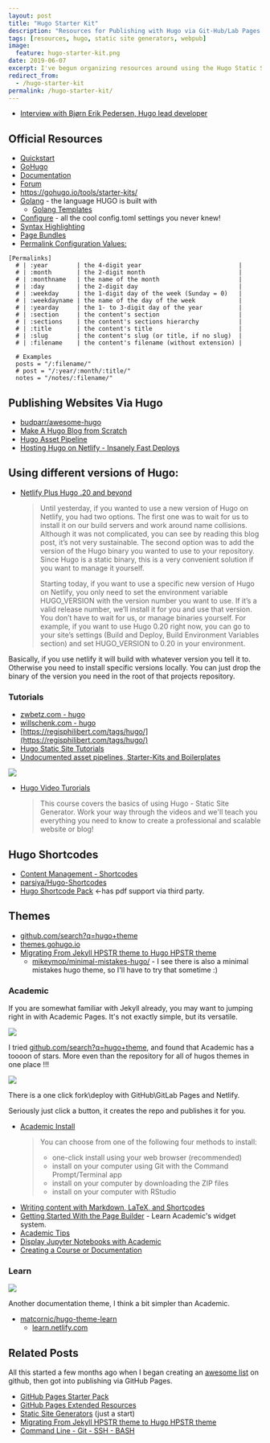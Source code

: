 ```yaml
---
layout: post
title: "Hugo Starter Kit"
description: "Resources for Publishing with Hugo via Git-Hub/Lab Pages."
tags: [resources, hugo, static site generators, webpub]
image:
  feature: hugo-starter-kit.png
date: 2019-06-07
excerpt: I've begun organizing resources around using the Hugo Static Site Generator. Official Resources, Tutorials, Themes, Sortcodes and More!
redirect_from:
  - /hugo-starter-kit
permalink: /hugo-starter-kit/
---
```



* [Interview with Bjørn Erik Pedersen, Hugo lead developer](https://www.thenewdynamic.org/article/2017-10-03-interview-hugo-lead-developer/)

## Official Resources

* [Quickstart](https://gohugo.io/getting-started/quick-start/)
* [GoHugo](https://gohugo.io)
* [Documentation](https://gohugo.io/documentation/)
* [Forum](https://discourse.gohugo.io)
* https://gohugo.io/tools/starter-kits/
* [Golang](https://golang.org/) - the language HUGO is built with
  * [Golang Templates](https://golang.org/pkg/text/template/)
* [Configure](https://gohugo.io/getting-started/configuration/) - all the cool config.toml settings you never knew!
* [Syntax Highlighting](https://gohugo.io/content-management/syntax-highlighting/)
* [Page Bundles](https://gohugo.io/content-management/page-bundles/)
* [Permalink Configuration Values:](https://gohugo.io/content-management/urls/#permalink-configuration-values)

```
[Permalinks]
  # | :year        | the 4-digit year                           |
  # | :month       | the 2-digit month                          |
  # | :monthname   | the name of the month                      |
  # | :day         | the 2-digit day                            |
  # | :weekday     | the 1-digit day of the week (Sunday = 0)   |
  # | :weekdayname | the name of the day of the week            |
  # | :yearday     | the 1- to 3-digit day of the year          |
  # | :section     | the content's section                      |
  # | :sections    | the content's sections hierarchy           |
  # | :title       | the content's title                        |
  # | :slug        | the content's slug (or title, if no slug)  |
  # | :filename    | the content's filename (without extension) |

  # Examples
  posts = "/:filename/"
  # post = "/:year/:month/:title/"
  notes = "/notes/:filename/"
```

## Publishing Websites Via Hugo

* [budparr/awesome-hugo](https://github.com/budparr/awesome-hugo/)
* [Make A Hugo Blog from Scratch](https://zwbetz.com/make-a-hugo-blog-from-scratch/)
* [Hugo Asset Pipeline](https://blog.carlmjohnson.net/post/2017/hugo-asset-pipeline/)
* [Hosting Hugo on Netlify - Insanely Fast Deploys](https://www.netlify.com/blog/2015/07/30/hosting-hugo-on-netlifyinsanely-fast-deploys/)


## Using different versions of Hugo:

* [Netlify Plus Hugo .20 and beyond](https://www.netlify.com/blog/2017/04/11/netlify-plus-hugo-0.20-and-beyond/)
  >Until yesterday, if you wanted to use a new version of Hugo on Netlify, you had two options. The first one was to wait for us to install it on our build servers and work around name collisions. Although it was not complicated, you can see by reading this blog post, it’s not very sustainable. The second option was to add the version of the Hugo binary you wanted to use to your repository. Since Hugo is a static binary, this is a very convenient solution if you want to manage it yourself.
  >
  >Starting today, if you want to use a specific new version of Hugo on Netlify, you only need to set the environment variable HUGO_VERSION with the version number you want to use. If it’s a valid release number, we’ll install it for you and use that version. You don’t have to wait for us, or manage binaries yourself. For example, if you want to use Hugo 0.20 right now, you can go to your site’s settings (Build and Deploy, Build Environment Variables section) and set HUGO_VERSION to 0.20 in your environment.

Basically, if you use netlify it will build with whatever version you tell it to. Otherwise you need to install specific versions locally. You can just drop the binary of the version you need in the root of that projects repository.

### Tutorials

* [zwbetz.com - hugo](https://zwbetz.com/tags/hugo/)
* [willschenk.com - hugo](https://willschenk.com/tags/hugo/)
* [https://regisphilibert.com/tags/hugo/](https://regisphilibert.com/tags/hugo/)
* [Hugo Static Site Tutorials](https://kodify.net/hugo-static-site-tutorials/)
* [Undocumented asset pipelines, Starter-Kits and Boilerplates](https://discourse.gohugo.io/t/undocumented-asset-pipelines-starter-kits-and-boilerplates/8423)

![](https://imgur.com/udN9Kcs.png)

* [Hugo Video Turorials](https://www.youtube.com/playlist?list=PLLAZ4kZ9dFpOnyRlyS-liKL5ReHDcj4G3)
  >This course covers the basics of using Hugo - Static Site Generator. Work your way through the videos and we'll teach you everything you need to know to create a professional and scalable website or blog!

## Hugo Shortcodes

* [Content Management - Shortcodes](https://gohugo.io/content-management/shortcodes/)
* [parsiya/Hugo-Shortcodes](https://github.com/parsiya/Hugo-Shortcodes)
* [Hugo Shortcode Pack](https://geekthis.net/post/hugo-shortcode-pack/) <-has pdf support via third party.

## Themes

* [github.com/search?q=hugo+theme](https://github.com/search?q=hugo+theme)
* [themes.gohugo.io](https://themes.gohugo.io/)
* [Migrating From Jekyll HPSTR theme to Hugo HPSTR theme](https://web-work.tools/migrate-jekyll-hpstr-hugo/)
  * [mikeymop/minimal-mistakes-hugo/](https://github.com/mikeymop/minimal-mistakes-hugo/) - I see there is also a minimal mistakes hugo theme, so I'll have to try that sometime :)

### Academic

If you are somewhat familiar with Jekyll already, you may want to jumping right in with Academic Pages. It's not exactly simple, but its versatile.

![](https://imgur.com/JpASy3c.png)

I tried [github.com/search?q=hugo+theme](https://github.com/search?q=hugo+theme), and found that Academic has a toooon of stars. More even than the repository for all of hugos themes in one place !!!

![](https://imgur.com/25btYyt.png)

There is a one click fork\deploy with GitHub\GitLab Pages and Netlify.

Seriously just click a button, it creates the repo and publishes it for you. 

* [Academic Install](https://sourcethemes.com/academic/docs/install/)
  >You can choose from one of the following four methods to install:
    >- one-click install using your web browser (recommended)
    >- install on your computer using Git with the Command Prompt/Terminal app
    >- install on your computer by downloading the ZIP files
    >- install on your computer with RStudio
* [Writing content with Markdown, LaTeX, and Shortcodes](https://sourcethemes.com/academic/docs/writing-markdown-latex/)
* [Getting Started With the Page Builder](https://sourcethemes.com/academic/docs/page-builder/) - Learn Academic's widget system.
* [Academic Tips](https://lmyint.github.io/post/hugo-academic-tips/)
* [Display Jupyter Notebooks with Academic](https://sourcethemes.com/academic/docs/jupyter/)
* [Creating a Course or Documentation](https://sourcethemes.com/academic/docs/managing-content/#create-a-course-or-documentation)

### Learn

![](https://imgur.com/mZfWUqyl.png)

Another documentation theme, I think a bit simpler than Academic.

* [matcornic/hugo-theme-learn](https://github.com/matcornic/hugo-theme-learn)
  * [learn.netlify.com](https://learn.netlify.com/en/)

## Related Posts

All this started a few months ago when I began creating an [awesome list](https://github.com/DIDecentralized) on github, then got into publishing via GitHub Pages.

* [GitHub Pages Starter Pack](https://web-work.tools/github-pages-starter-pack/)
* [GitHub Pages Extended Resources](https://web-work.tools/github-pages-extended-resources/)
* [Static Site Generators](https://web-work.tools/static-site-generators) (just a start)
* [Migrating From Jekyll HPSTR theme to Hugo HPSTR theme](https://web-work.tools/migrate-jekyll-hpstr-hugo/)
* [Command Line - Git - SSH - BASH](https://web-work.tools/command-line-git-ssh/)
